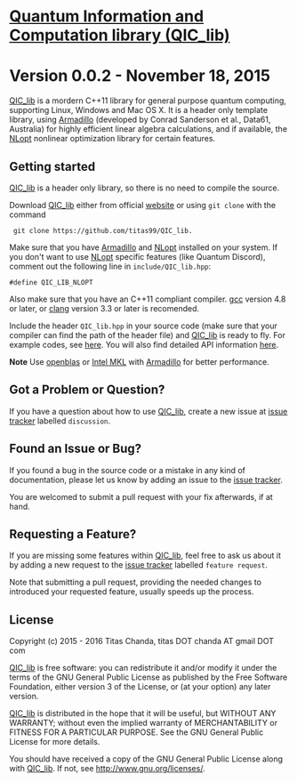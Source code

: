 # [Quantum Information and Computation library (QIC_lib)](http://titas99.github.io/QIC_lib/)
Version 0.0.2 - November 18, 2015 
=================================
[QIC_lib](http://titas99.github.io/QIC_lib/) is a mordern C++11 library for general purpose quantum computing, supporting Linux, Windows and Mac OS X. 
It is a header only template library, using [Armadillo](http://arma.sourceforge.net/) (developed by Conrad Sanderson et al., Data61, Australia) for highly efficient linear algebra calculations, and if available, the [NLopt](http://ab-initio.mit.edu/wiki/index.php/NLopt) nonlinear optimization library for certain features.

Getting started
---------------
[QIC_lib](http://titas99.github.io/QIC_lib/) is a header only library, so there is no need to compile the source.


Download [QIC_lib](http://titas99.github.io/QIC_lib/) either from official [website](http://titas99.github.io/QIC_lib/) or using `git clone` with the command
   
     git clone https://github.com/titas99/QIC_lib.


Make sure that you have [Armadillo](http://arma.sourceforge.net/) and [NLopt](http://ab-initio.mit.edu/wiki/index.php/NLopt) installed on your system. If you don't want to use [NLopt](http://ab-initio.mit.edu/wiki/index.php/NLopt) specific features (like Quantum Discord), comment out the following line in `include/QIC_lib.hpp`:

    #define QIC_LIB_NLOPT


Also make sure that you have an C++11 compliant compiler. [gcc](https://gcc.gnu.org/) version 4.8 or later, or [clang](http://clang.llvm.org/) version 3.3 or later is recomended.

 
Include the header `QIC_lib.hpp` in your source code (make sure that your compiler can find the path of the header file) and [QIC_lib](http://titas99.github.io/QIC_lib/) is ready to fly. 
For example codes, see [here](http://titas99.github.io/QIC_lib/sample.html). You will also find detailed API information [here](http://titas99.github.io/QIC_lib/documentation.html).


**Note** Use [openblas](http://www.openblas.net/) or [Intel MKL](https://software.intel.com/en-us/intel-mkl) with [Armadillo](http://arma.sourceforge.net/) for better performance. 

Got a Problem or Question?
--------------------------
If you have a question about how to use [QIC_lib](http://titas99.github.io/QIC_lib/), create a new issue at [issue tracker](https://github.com/titas99/QIC_lib/issues) labelled `discussion`.

Found an Issue or Bug?
----------------------
If you found a bug in the source code or a mistake in any kind of documentation, please let us know by adding an issue to the  [issue tracker](https://github.com/titas99/QIC_lib/issues).


You are welcomed to submit a pull request with your fix afterwards, if at hand.

Requesting a Feature?
---------------------
If you are missing some features within [QIC_lib](http://titas99.github.io/QIC_lib/), feel free to ask us about it by adding a new request to the [issue tracker](https://github.com/titas99/QIC_lib/issues) labelled `feature request`.

Note that submitting a pull request, providing the needed changes to introduced your requested feature, usually speeds up the process.

License
-------
Copyright (c) 2015 - 2016  Titas Chanda, titas DOT chanda AT gmail DOT com

[QIC_lib](http://titas99.github.io/QIC_lib/) is free software: you can redistribute it and/or modify
it under the terms of the GNU General Public License as published by
the Free Software Foundation, either version 3 of the License, or
(at your option) any later version.

[QIC_lib](http://titas99.github.io/QIC_lib/) is distributed in the hope that it will be useful,
but WITHOUT ANY WARRANTY; without even the implied warranty of
MERCHANTABILITY or FITNESS FOR A PARTICULAR PURPOSE.  See the
GNU General Public License for more details.

You should have received a copy of the GNU General Public License
along with [QIC_lib](http://titas99.github.io/QIC_lib/).  If not, see <http://www.gnu.org/licenses/>.
